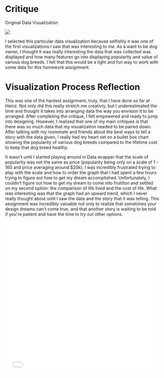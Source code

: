# Critique

Original Data Visualization

![](https://infobeautiful4.s3.amazonaws.com/2014/11/IIB_Best-In-Show_1276x2.png)


I selected this particular data visualization because selfishly it was one of the first visualizations I saw that was interesting to me. As a want to be dog owner, I thought it was really interesting the data that was collected was displayed and how many features go into displaying popularity and value of various dog breeds. I felt that this would be a light and fun way to work with some data for this homework assignment. 

# Visualization Process Reflection

This was one of the hardest assignment, truly, that I have done so far at Heinz. Not only did this really stretch me creativly, but I underestimated the time and thought it takes into arranging data the way you envision it to be arranged. After completing the critique, I felt empowered and ready to jump into designing. However, I realized that one of my main critiques is that there was so much data that my visualization needed to be paired down. After talking with my roommate and friends about the best ways to tell a story with the data given, I really had my heart set on a bullet box chart showing the popularity of various dog breeds compared to the lifetime cost to keep that dog breed healthy. 

It wasn't until I started playing around in Data wrapper that the scale of popularity was not the same as price (popularity being only on a scale of 1 - 160 and price averaging around $20k). I was incredibly frustrated trying to play with the scale and how to order the graph that I had spent a few hours trying to figure out how to get my dream accomplished. Unfortunately, I couldn't figure out how to get my dream to come into fruititon and settled on my second option: the comparison of life lived and the cost of life. What was interesting was that the graph had an upward trend, which I never really thought about until I saw the data and the story that it was telling. This assignment was incredibly valuable not only to realize that sometimes your design dreams can't come true, and that another story is waiting to be told if you're patient and have the time to try out other options. 

<iframe title="CASHING IN FOR CANINES" aria-label="Scatter Plot" id="datawrapper-chart-4tdns" src="//datawrapper.dwcdn.net/4tdns/1/" scrolling="no" frameborder="0" style="width: 0; min-width: 100% !important; border: none;" height="500"></iframe><script type="text/javascript">!function(){"use strict";window.addEventListener("message",function(a){if(void 0!==a.data["datawrapper-height"])for(var e in a.data["datawrapper-height"]){var t=document.getElementById("datawrapper-chart-"+e)||document.querySelector("iframe[src*='"+e+"']");t&&(t.style.height=a.data["datawrapper-height"][e]+"px")}})}();</script>
